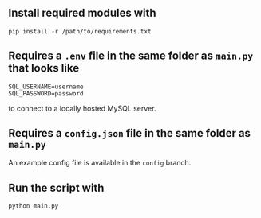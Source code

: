 ## Install required modules with
``` pip install -r /path/to/requirements.txt ``` 

## Requires a ``` .env ``` file in the same folder as ``` main.py ``` that looks like

``` 
SQL_USERNAME=username
SQL_PASSWORD=password
```

to connect to a locally hosted MySQL server.

## Requires a ``` config.json ``` file in the same folder as ``` main.py ``` 
An example config file is available in the ``` config ``` branch.

## Run the script with
```python main.py```